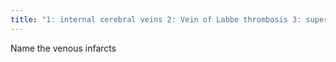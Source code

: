 ```yaml
---
title: "1: internal cerebral veins 2: Vein of Labbe thrombosis 3: superior sagittal sinus thrombosis"
---
```

Name the venous infarcts


